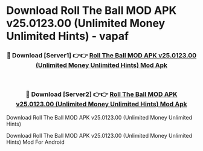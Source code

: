 # Download Roll The Ball MOD APK v25.0123.00 (Unlimited Money Unlimited Hints) - vapaf


<div align="center">
<h3>🔴 Download [Server1] 👉👉 <a href="https://apk-comot.site?title=Roll_The_Ball_MOD_APK_v25.0123.00_(Unlimited_Money_Unlimited_Hints)">Roll The Ball MOD APK v25.0123.00 (Unlimited Money Unlimited Hints) Mod Apk</a></h3><br>
<h3>🔴 Download [Server2] 👉👉 <a href="https://apk-comot.site?title=Roll_The_Ball_MOD_APK_v25.0123.00_(Unlimited_Money_Unlimited_Hints)">Roll The Ball MOD APK v25.0123.00 (Unlimited Money Unlimited Hints) Mod Apk</a></h3>
</div>



Download Roll The Ball MOD APK v25.0123.00 (Unlimited Money Unlimited Hints) 

Download Roll The Ball MOD APK v25.0123.00 (Unlimited Money Unlimited Hints) Mod For Android